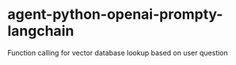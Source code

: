 # agent-python-openai-prompty-langchain
Function calling for vector database lookup based on user question
